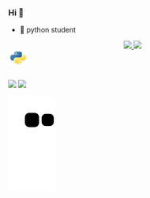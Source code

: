 ### Hi 🖖

- 🔭 python student

<div align="center">
  <a href="https://github.com/mickaelMorais">
  <img height="150em" src="https://github-readme-stats.vercel.app/api?username=mickaelMorais&show_icons=true&theme=dark&include_all_commits=true&count_private=true"/>
  <img height="150em" src="https://github-readme-stats.vercel.app/api/top-langs/?username=mickaelMorais&layout=compact&langs_count=7&theme=dark"/>
</div>
  
  

  <img align="center" alt="Wa-Jest" height="30" width="40" src="https://raw.githubusercontent.com/devicons/devicon/master/icons/python/python-original.svg">
  
  ##
 
<div> 
  <a href="https://instagram.com/mickaeloliveiraa" target="_blank"><img src="https://img.shields.io/badge/-Instagram-%23E4405F?style=for-the-badge&logo=instagram&logoColor=white" target="_blank"></a>
  <a href = "mailto:mickaelmoraiso@gmail.com"><img src="https://img.shields.io/badge/-Gmail-%23333?style=for-the-badge&logo=gmail&logoColor=white" target="_blank"></a>
  
  ![Snake animation](https://github.com/mickaelMorais/mickaelMorais/blob/output/github-contribution-grid-snake.svg)
  
</div>
